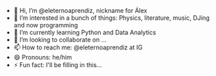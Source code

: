 - 👋 Hi, I’m @eleternoaprendiz, nickname for Álex
- 👀 I’m interested in a bunch of things: Physics, literature, music, DJing and now programming
- 🌱 I’m currently learning Python and Data Analytics
- 💞️ I’m looking to collaborate on ...
- 📫 How to reach me: @eleternoaprendiz at IG
- 😄 Pronouns: he/him
- ⚡ Fun fact: I'll be filling in this...

<!---
eleternoaprendiz/eleternoaprendiz is a ✨ special ✨ repository because its `README.md` (this file) appears on your GitHub profile.
You can click the Preview link to take a look at your changes.
--->
